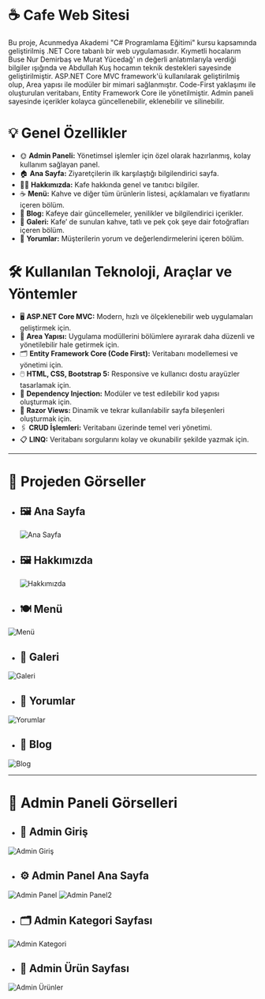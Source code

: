 ﻿
# ☕ Cafe Web Sitesi

Bu proje, Acunmedya Akademi "C# Programlama Eğitimi" kursu kapsamında geliştirilmiş .NET Core tabanlı bir web uygulamasıdır. Kıymetli hocalarım Buse Nur Demirbaş ve Murat Yücedağ' ın değerli anlatımlarıyla verdiği bilgiler ışığında ve Abdullah Kuş hocamın teknik destekleri sayesinde geliştirilmiştir.  ASP.NET Core MVC framework'ü kullanılarak geliştirilmiş olup, Area yapısı ile modüler bir mimari sağlanmıştır. Code-First yaklaşımı ile oluşturulan veritabanı, Entity Framework Core ile yönetilmiştir. Admin paneli sayesinde içerikler kolayca güncellenebilir, eklenebilir ve silinebilir.

# 💡 Genel Özellikler
- 🌞 **Admin Paneli:** Yönetimsel işlemler için özel olarak hazırlanmış, kolay kullanım sağlayan panel.
- 🏠 **Ana Sayfa:** Ziyaretçilerin ilk karşılaştığı bilgilendirici sayfa.
- 👩‍💻 **Hakkımızda:** Kafe hakkında genel ve tanıtıcı bilgiler.
- ☕ **Menü:** Kahve ve diğer tüm ürünlerin listesi, açıklamaları ve fiyatlarını içeren bölüm.
- 📰 **Blog:** Kafeye dair güncellemeler, yenilikler ve bilgilendirici içerikler.
- 📸 **Galeri:** Kafe’ de sunulan kahve, tatlı ve pek çok şeye dair fotoğrafları içeren bölüm.
- 📱 **Yorumlar:** Müşterilerin yorum ve değerlendirmelerini içeren bölüm.

# 🛠 Kullanılan Teknoloji, Araçlar ve Yöntemler
- 🖥️ **ASP.NET Core MVC:** Modern, hızlı ve ölçeklenebilir web uygulamaları geliştirmek için.
- 📁 **Area Yapısı:** Uygulama modüllerini bölümlere ayırarak daha düzenli ve yönetilebilir hale getirmek için.
- 🗂️ **Entity Framework Core (Code First):** Veritabanı modellemesi ve yönetimi için.
- 🖱️ **HTML, CSS, Bootstrap 5:** Responsive ve kullanıcı dostu arayüzler tasarlamak için.
- 🔧 **Dependency Injection:** Modüler ve test edilebilir kod yapısı oluşturmak için.
- 📝 **Razor Views:** Dinamik ve tekrar kullanılabilir sayfa bileşenleri oluşturmak için.
- 🖇️ **CRUD İşlemleri:** Veritabanı üzerinde temel veri yönetimi.
- 📋 **LINQ:** Veritabanı sorgularını kolay ve okunabilir şekilde yazmak için.

---

# 📸 Projeden Görseller

- ## 🖼️ **Ana Sayfa**  
  ![Ana Sayfa](https://github.com/KULLANICIADI/CafeDelight/blob/main/wwwroot/images/anasayfa.png)

- ## 🖼️ **Hakkımızda**  
  ![Hakkımızda](https://raw.githubusercontent.com/Burcu03/AcunMedya.Cafe/master/wwwroot/images/hakkimizda.png)

- ## 🍽 **Menü**  
![Menü](https://github.com/KULLANICIADI/REPOADI/blob/main/wwwroot/images/menu.png)

- ## 📸 **Galeri**  
![Galeri](https://github.com/KULLANICIADI/REPOADI/blob/main/wwwroot/images/galeri.png)

- ## 💬 **Yorumlar**  
![Yorumlar](https://github.com/KULLANICIADI/REPOADI/blob/main/wwwroot/images/yorumlar.png)

- ## 📰 **Blog**  
![Blog](https://github.com/KULLANICIADI/REPOADI/blob/main/wwwroot/images/blog.png)

---

# 🔐 Admin Paneli Görselleri

- ## 🔑 **Admin Giriş**  
![Admin Giriş](https://github.com/KULLANICIADI/REPOADI/blob/main/wwwroot/images/login.png)

- ## ⚙️ **Admin Panel Ana Sayfa**  
![Admin Panel](https://github.com/KULLANICIADI/REPOADI/blob/main/wwwroot/images/dashboard.png)
![Admin Panel2](https://github.com/KULLANICIADI/REPOADI/blob/main/wwwroot/images/dashboard2.png)

- ## 🗂 **Admin Kategori Sayfası**  
![Admin Kategori](https://github.com/Burcu03/AcunMedya.Coffe/wwwroot/images/admin-kategori.png)

- ## 🍔 **Admin Ürün Sayfası**  
![Admin Ürünler](https://github.com/KULLANICIADI/REPOADI/blob/main/wwwroot/images/admin-urunler.png)
